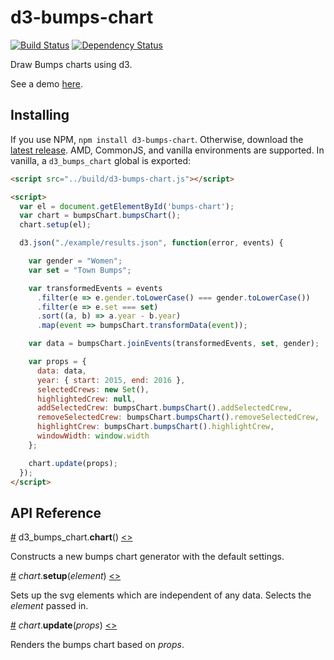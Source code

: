 # d3-bumps-chart

[![Build Status](https://travis-ci.org/johnwalley/d3-bumps-chart.svg?branch=master)](https://travis-ci.org/johnwalley/d3-bumps-chart)
[![Dependency Status](https://gemnasium.com/badges/github.com/johnwalley/d3-bumps-chart.svg)](https://gemnasium.com/github.com/johnwalley/d3-bumps-chart)

Draw Bumps charts using d3.

See a demo [here](https://bl.ocks.org/johnwalley/a0734cf335b44365026adae40cce5945).

## Installing

If you use NPM, `npm install d3-bumps-chart`. Otherwise, download the [latest release](https://github.com/johnwalley/d3-bumps-chart/releases/latest). AMD, CommonJS, and vanilla environments are supported. In vanilla, a `d3_bumps_chart` global is exported:

```html
<script src="../build/d3-bumps-chart.js"></script>

<script>
  var el = document.getElementById('bumps-chart');
  var chart = bumpsChart.bumpsChart();
  chart.setup(el);

  d3.json("./example/results.json", function(error, events) {

    var gender = "Women";
    var set = "Town Bumps";

    var transformedEvents = events
      .filter(e => e.gender.toLowerCase() === gender.toLowerCase())
      .filter(e => e.set === set)
      .sort((a, b) => a.year - b.year)
      .map(event => bumpsChart.transformData(event));

    var data = bumpsChart.joinEvents(transformedEvents, set, gender);

    var props = {
      data: data,
      year: { start: 2015, end: 2016 },
      selectedCrews: new Set(),
      highlightedCrew: null,
      addSelectedCrew: bumpsChart.bumpsChart().addSelectedCrew,
      removeSelectedCrew: bumpsChart.bumpsChart().removeSelectedCrew,
      highlightCrew: bumpsChart.bumpsChart().highlightCrew,
      windowWidth: window.width
    };

    chart.update(props);
  });
</script>
```

## API Reference

<a name="chart" href="#chart">#</a> d3_bumps_chart.<b>chart</b>() [<>](https://github.com/johnwalley/d3-bumps-chart/blob/master/src/chart.js "Source")

Constructs a new bumps chart generator with the default settings.

<a name="chart_setup" href="#chart_setup">#</a> <i>chart</i>.<b>setup</b>(<i>element</i>) [<>](https://github.com/johnwalley/d3-bumps-chart/blob/master/src/chart.js#L159 "Source")

Sets up the svg elements which are independent of any data. Selects the *element* passed in.

<a name="chart_update" href="#chart_update">#</a> <i>chart</i>.<b>update</b>(<i>props</i>) [<>](https://github.com/johnwalley/d3-bumps-chart/blob/master/src/chart.js#L198 "Source")

Renders the bumps chart based on *props*.